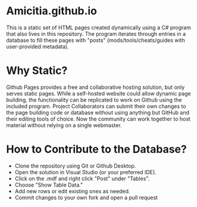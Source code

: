 # Amicitia.github.io
This is a static set of HTML pages created dynamically using a C# program that also lives in this repository.
The program iterates through entries in a database to fill these pages with "posts" (mods/tools/cheats/guides with user-provided metadata).

# Why Static?
Github Pages provides a free and collaborative hosting solution, but only serves static pages.
While a self-hosted website could allow dynamic page building, the functionality can be replicated to work on Github using the included program.
Project Collaborators can submit their own changes to the page building code or database without using anything but GitHub and their editing tools of choice.
Now the community can work together to host material without relying on a single webmaster.

# How to Contribute to the Database?
- Clone the repository using Git or Github Desktop.
- Open the solution in Visual Studio (or your preferred IDE).
- Click on the .mdf and right click "Post" under "Tables".
- Choose "Show Table Data."
- Add new rows or edit existing ones as needed.
- Commit changes to your own fork and open a pull request
